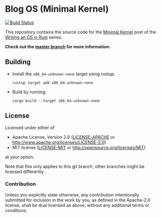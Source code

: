 # Blog OS (Minimal Kernel)

[![Build Status](https://github.com/phil-opp/blog_os/workflows/Code/badge.svg?branch=post-3.1)](https://github.com/phil-opp/blog_os/actions?query=workflow%3A%22Code%22+branch%3Apost-3.1)

This repository contains the source code for the [Minimal Kernel][post] post of the [Writing an OS in Rust](https://os.phil-opp.com) series.

[post]: https://os.phil-opp.com/minimal-kernel

**Check out the [master branch](https://github.com/phil-opp/blog_os) for more information.**

## Building

- Install the `x86_64-unknown-none` target using rustup:
  ```
  rustup target add x86_64-unknown-none
  ```
- Build by running:
  ```
  cargo build --target x86_64-unknown-none
  ```

## License

Licensed under either of

- Apache License, Version 2.0 ([LICENSE-APACHE](LICENSE-APACHE) or
  http://www.apache.org/licenses/LICENSE-2.0)
- MIT license ([LICENSE-MIT](LICENSE-MIT) or http://opensource.org/licenses/MIT)

at your option.

Note that this only applies to this git branch, other branches might be licensed differently.

### Contribution

Unless you explicitly state otherwise, any contribution intentionally submitted for inclusion in the work by you, as defined in the Apache-2.0 license, shall be dual licensed as above, without any additional terms or conditions.
